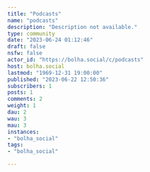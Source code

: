 ```yaml
---
title: "Podcasts" 
name: "podcasts"
description: "Description not available."
type: community
date: "2023-06-24 01:12:46"
draft: false
nsfw: false
actor_id: "https://bolha.social/c/podcasts"
host: bolha.social
lastmod: "1969-12-31 19:00:00"
published: "2023-06-22 12:50:36"
subscribers: 1
posts: 1
comments: 2
weight: 1
dau: 2
wau: 3
mau: 3
instances:
- "bolha_social"
tags: 
- "bolha_social"

---
```


